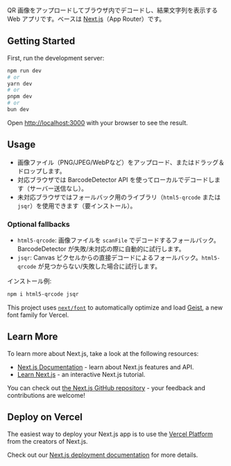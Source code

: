 QR 画像をアップロードしてブラウザ内でデコードし、結果文字列を表示する Web アプリです。ベースは [Next.js](https://nextjs.org)（App Router）です。

## Getting Started

First, run the development server:

```bash
npm run dev
# or
yarn dev
# or
pnpm dev
# or
bun dev
```

Open [http://localhost:3000](http://localhost:3000) with your browser to see the result.

## Usage

- 画像ファイル（PNG/JPEG/WebPなど）をアップロード、またはドラッグ＆ドロップします。
- 対応ブラウザでは BarcodeDetector API を使ってローカルでデコードします（サーバー送信なし）。
- 未対応ブラウザではフォールバック用のライブラリ（`html5-qrcode` または `jsqr`）を使用できます（要インストール）。

### Optional fallbacks

- `html5-qrcode`: 画像ファイルを `scanFile` でデコードするフォールバック。BarcodeDetector が失敗/未対応の際に自動的に試行します。
- `jsqr`: Canvas ピクセルからの直接デコードによるフォールバック。`html5-qrcode` が見つからない/失敗した場合に試行します。

インストール例:

```bash
npm i html5-qrcode jsqr
```

This project uses [`next/font`](https://nextjs.org/docs/app/building-your-application/optimizing/fonts) to automatically optimize and load [Geist](https://vercel.com/font), a new font family for Vercel.

## Learn More

To learn more about Next.js, take a look at the following resources:

- [Next.js Documentation](https://nextjs.org/docs) - learn about Next.js features and API.
- [Learn Next.js](https://nextjs.org/learn) - an interactive Next.js tutorial.

You can check out [the Next.js GitHub repository](https://github.com/vercel/next.js) - your feedback and contributions are welcome!

## Deploy on Vercel

The easiest way to deploy your Next.js app is to use the [Vercel Platform](https://vercel.com/new?utm_medium=default-template&filter=next.js&utm_source=create-next-app&utm_campaign=create-next-app-readme) from the creators of Next.js.

Check out our [Next.js deployment documentation](https://nextjs.org/docs/app/building-your-application/deploying) for more details.
